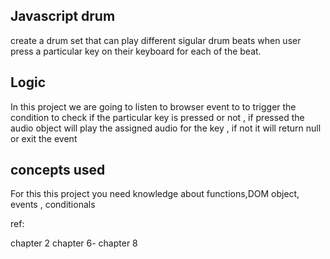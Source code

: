 ## Javascript drum 

create a drum set that can play different sigular drum beats when user press a particular key on their keyboard for each of the beat.

## Logic

In this project we are going to listen to browser event to to trigger the condition to check if the particular key is pressed or not , if pressed the audio object will play the assigned audio for the key , if not it will return null or exit the event

## concepts used
For this this project you need knowledge about functions,DOM object, events , conditionals

ref:

chapter 2
chapter 6- chapter 8